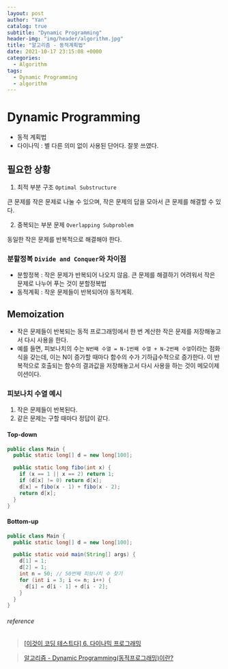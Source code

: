 ```yaml
---
layout: post
author: "Yan"
catalog: true
subtitle: "Dynamic Programming"
header-img: "img/header/algorithm.jpg"
title: "알고리즘 - 동적계획법"
date: 2021-10-17 23:15:08 +0000
categories:
  - Algorithm
tags:
  - Dynamic Programming
  - algorithm
---
```


# Dynamic Programming

- 동적 계획법
- 다이나믹 : 별 다른 의미 없이 사용된 단어다. 잘못 쓰였다.

## 필요한 상황

1. 최적 부분 구조 `Optimal Substructure`

큰 문제를 작은 문제로 나눌 수 있으며, 작은 문제의 답을 모아서 큰 문제를 해결할 수 있다.

2. 중복되는 부분 문제 `Overlapping Subproblem`

동일한 작은 문제를 반복적으로 해결해야 한다.

### 분할정복 `Divide and Conquer`와 차이점

- 분할정복 : 작은 문제가 반복되어 나오지 않음. 큰 문제를 해결하기 어려워서 작은 문제로 나누어 푸는 것이 분할정복법
- 동적계획 : 작운 문제들이 반복되어야 동적계획.

## Memoization

- 작은 문제들이 반복되는 동적 프로그래밍에서 한 번 계산한 작은 문제를 저장해놓고서 다시 사용을 한다.
- 예를 들면, 피보나치의 수는 `N번째 수열 = N-1번째 수열 + N-2번째 수열`이라는 점화식을 갖는데, 이는 N이 증가할 때마다 함수의 수가 기하급수적으로 증가한다. 이 반복적으로 호출되는 함수의 결과값을 저장해놓고서 다시 사용을 하는 것이 메모이제이션이다.

### 피보나치 수열 예시

1. 작은 문제들이 반복된다.
2. 같은 문제는 구할 때마다 정답이 같다.

#### Top-down

```java
public class Main {
  public static long[] d = new long[100];

  public static long fibo(int x) {
    if (x == 1 || x == 2) return 1;
    if (d[x] != 0) return d[x];
    d[x] = fibo(x - 1) + fibo(x - 2);
    return d[x];
  }
}
```

#### Bottom-up

```java
public class Main {
  public static long[] d = new long[100];

  public static void main(String[] args) {
    d[1] = 1;
    d[2] = 1;
    int n = 50; // 50번째 피보나치 수 찾기
    for (int i = 3; i <= n; i++) {
      d[i] = d[i - 1] + d[i - 2];
    }
  }
}
```

###### reference

> [[이것이 코딩 테스트다] 6. 다이나믹 프로그래밍](https://freedeveloper.tistory.com/m/276)

> [알고리즘 - Dynamic Programming(동적프로그래밍)이란?](https://galid1.tistory.com/m/507)
